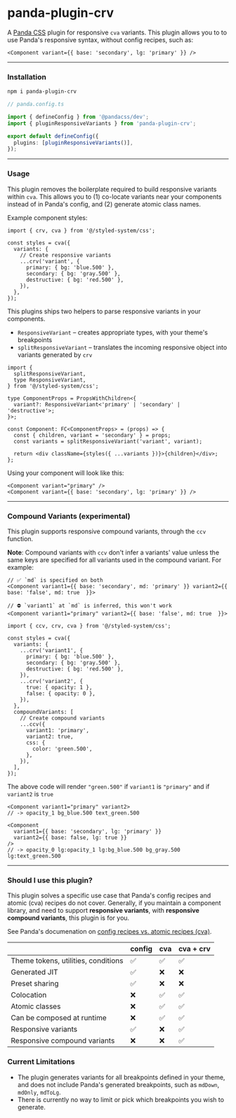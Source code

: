 # panda-plugin-crv

A [Panda CSS](https://panda-css.com) plugin for responsive `cva` variants. This plugin allows you to to use Panda's responsive syntax, without config recipes, such as:

```tsx
<Component variant={{ base: 'secondary', lg: 'primary' }} />
```

---

### Installation

```sh
npm i panda-plugin-crv
```

```ts
// panda.config.ts

import { defineConfig } from '@pandacss/dev';
import { pluginResponsiveVariants } from 'panda-plugin-crv';

export default defineConfig({
  plugins: [pluginResponsiveVariants()],
});
```

---

### Usage

This plugin removes the boilerplate required to build responsive variants within `cva`. This allows you to (1) co-locate variants near your components instead of in Panda's config, and (2) generate atomic class names.

Example component styles:

```tsx
import { crv, cva } from '@/styled-system/css';

const styles = cva({
  variants: {
    // Create responsive variants
    ...crv('variant', {
      primary: { bg: 'blue.500' },
      secondary: { bg: 'gray.500' },
      destructive: { bg: 'red.500' },
    }),
  },
});
```

This plugins ships two helpers to parse responsive variants in your components.

- `ResponsiveVariant` – creates appropriate types, with your theme's breakpoints
- `splitResponsiveVariant` – translates the incoming responsive object into variants generated by `crv`

```tsx
import {
  splitResponsiveVariant,
  type ResponsiveVariant,
} from '@/styled-system/css';

type ComponentProps = PropsWithChildren<{
  variant?: ResponsiveVariant<'primary' | 'secondary' | 'destructive'>;
}>;

const Component: FC<ComponentProps> = (props) => {
  const { children, variant = 'secondary' } = props;
  const variants = splitResponsiveVariant('variant', variant);

  return <div className={styles({ ...variants })}>{children}</div>;
};
```

Using your component will look like this:

```tsx
<Component variant="primary" />
<Component variant={{ base: 'secondary', lg: 'primary' }} />
```

---

### Compound Variants (experimental)

This plugin supports responsive compound variants, through the `ccv` function.

**Note**: Compound variants with `ccv` don't infer a variants' value unless the same keys are specified for all variants used in the compound variant. For example:

```tsx
// ✅ `md` is specified on both
<Component variant1={{ base: 'secondary', md: 'primary' }} variant2={{ base: 'false', md: true  }}>

// ⛔️ `variant1` at `md` is inferred, this won't work
<Component variant1="primary" variant2={{ base: 'false', md: true  }}>
```

```tsx
import { ccv, crv, cva } from '@/styled-system/css';

const styles = cva({
  variants: {
    ...crv('variant1', {
      primary: { bg: 'blue.500' },
      secondary: { bg: 'gray.500' },
      destructive: { bg: 'red.500' },
    }),
    ...crv('variant2', {
      true: { opacity: 1 },
      false: { opacity: 0 },
    }),
  },
  compoundVariants: [
    // Create compound variants
    ...ccv({
      variant1: 'primary',
      variant2: true,
      css: {
        color: 'green.500',
      },
    }),
  ],
});
```

The above code will render `"green.500"` if `variant1` is `"primary"` and if `variant2` is `true`

```tsx
<Component variant1="primary" variant2>
// -> opacity_1 bg_blue.500 text_green.500

<Component
  variant1={{ base: 'secondary', lg: 'primary' }}
  variant2={{ base: false, lg: true }}
/>
// -> opacity_0 lg:opacity_1 lg:bg_blue.500 bg_gray.500 lg:text_green.500
```

---

### Should I use this plugin?

This plugin solves a specific use case that Panda's config recipes and atomic (cva) recipes do not cover. Generally, if you maintain a component library, and need to support **responsive variants**, with **responsive compound variants**, this plugin is for you.

See Panda's documenation on [config recipes vs. atomic recipes (cva)](https://panda-css.com/docs/concepts/recipes#should-i-use-atomic-or-config-recipes-).

|                                     | config | cva | cva + crv |
| ----------------------------------- | ------ | --- | --------- |
| Theme tokens, utilities, conditions | ✅     | ✅  | ✅        |
| Generated JIT                       | ✅     | ❌  | ❌        |
| Preset sharing                      | ✅     | ❌  | ❌        |
| Colocation                          | ❌     | ✅  | ✅        |
| Atomic classes                      | ❌     | ✅  | ✅        |
| Can be composed at runtime          | ❌     | ✅  | ✅        |
| Responsive variants                 | ✅     | ❌  | ✅        |
| Responsive compound variants        | ❌     | ❌  | ✅        |

### Current Limitations

- The plugin generates variants for all breakpoints defined in your theme, and does not include Panda's generated breakpoints, such as `mdDown`, `mdOnly`, `mdToLg`.
- There is currently no way to limit or pick which breakpoints you wish to generate.
